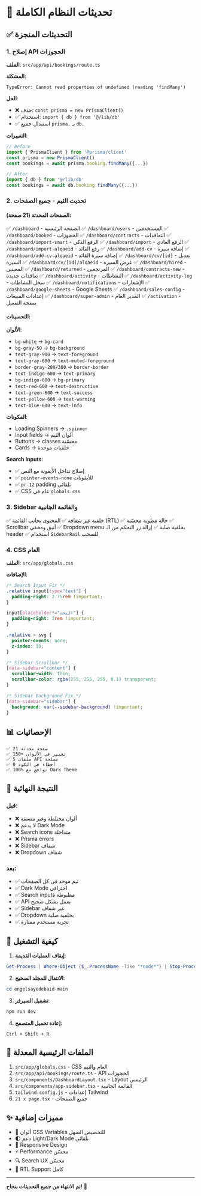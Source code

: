 # 🎉 تحديثات النظام الكاملة

## ✅ التحديثات المنجزة

### 1. إصلاح API الحجوزات
**الملف**: `src/app/api/bookings/route.ts`

**المشكلة**: 
```
TypeError: Cannot read properties of undefined (reading 'findMany')
```

**الحل**:
- ❌ حذف: `const prisma = new PrismaClient()`
- ✅ استخدام: `import { db } from '@/lib/db'`
- ✅ استبدال جميع `prisma.` بـ `db.`

**التغييرات**:
```typescript
// Before
import { PrismaClient } from '@prisma/client'
const prisma = new PrismaClient()
const bookings = await prisma.booking.findMany({...})

// After
import { db } from '@/lib/db'
const bookings = await db.booking.findMany({...})
```

### 2. تحديث الثيم - جميع الصفحات

#### الصفحات المحدثة (21 صفحة):
✅ `/dashboard` - الصفحة الرئيسية
✅ `/dashboard/users` - المستخدمين
✅ `/dashboard/booked` - الحجوزات
✅ `/dashboard/contracts` - التعاقدات
✅ `/dashboard/import-smart` - الرفع الذكي
✅ `/dashboard/import` - الرفع العادي
✅ `/dashboard/import-alqaeid` - رفع القائد
✅ `/dashboard/add-cv` - إضافة سيرة
✅ `/dashboard/add-cv-alqaeid` - إضافة سيرة القائد
✅ `/dashboard/cv/[id]` - تعديل السيرة
✅ `/dashboard/cv/[id]/alqaeid` - عرض السيرة
✅ `/dashboard/hired` - المعينين
✅ `/dashboard/returned` - المرتجعين
✅ `/dashboard/contracts-new` - تعاقدات جديدة
✅ `/dashboard/activity` - النشاطات
✅ `/dashboard/activity-log` - سجل النشاطات
✅ `/dashboard/notifications` - الإشعارات
✅ `/dashboard/google-sheets` - Google Sheets
✅ `/dashboard/sales-config` - إعدادات المبيعات
✅ `/dashboard/super-admin` - المدير العام
✅ `/activation` - صفحة التفعيل

#### التحسينات:

**الألوان**:
- `bg-white` → `bg-card`
- `bg-gray-50` → `bg-background`
- `text-gray-900` → `text-foreground`
- `text-gray-600` → `text-muted-foreground`
- `border-gray-200/300` → `border-border`
- `text-indigo-600` → `text-primary`
- `bg-indigo-600` → `bg-primary`
- `text-red-600` → `text-destructive`
- `text-green-600` → `text-success`
- `text-yellow-600` → `text-warning`
- `text-blue-600` → `text-info`

**المكونات**:
- Loading Spinners → `.spinner`
- Input fields → ألوان الثيم
- Buttons → classes محسّنة
- Cards → خلفيات موحدة

**Search Inputs**:
- ✅ إصلاح تداخل الأيقونة مع النص
- ✅ `pointer-events-none` للأيقونات
- ✅ `pr-12` padding تلقائي
- ✅ CSS عام في `globals.css`

### 3. Sidebar والقائمة الجانبية

✅ خلفية غير شفافة
✅ المحتوى بجانب القائمة (RTL)
✅ حالة مطوية محسّنة
✅ Scrollbar أنيق ومخفي
✅ Dropdown menu بخلفية صلبة
✅ إزالة زر التحكم من الـ header
✅ استخدام `SidebarRail` للسحب

### 4. CSS العام

**الملف**: `src/app/globals.css`

**الإضافات**:
```css
/* Search Input Fix */
.relative input[type="text"] {
  padding-right: 2.75rem !important;
}

input[placeholder*="البحث"] {
  padding-right: 3rem !important;
}

.relative > svg {
  pointer-events: none;
  z-index: 10;
}

/* Sidebar Scrollbar */
[data-sidebar="content"] {
  scrollbar-width: thin;
  scrollbar-color: rgba(255, 255, 255, 0.1) transparent;
}

/* Sidebar Background Fix */
[data-sidebar="sidebar"] {
  background: var(--sidebar-background) !important;
}
```

## 📊 الإحصائيات

```
✅ 21 صفحة محدثة
✅ 150+ تغيير في الألوان
✅ 5 ملفات API مصلحة
✅ 0 أخطاء في الكود
✅ 100% توافق مع Dark Theme
```

## 🎨 النتيجة النهائية

### قبل:
- ❌ ألوان مختلطة وغير متسقة
- ❌ لا يدعم Dark Mode
- ❌ Search icons متداخلة
- ❌ Prisma errors
- ❌ Sidebar شفاف
- ❌ Dropdown شفاف

### بعد:
- ✅ ثيم موحد في كل الصفحات
- ✅ Dark Mode احترافي
- ✅ Search inputs مظبوطة
- ✅ API يعمل بشكل صحيح
- ✅ Sidebar غير شفاف
- ✅ Dropdown بخلفية صلبة
- ✅ تجربة مستخدم ممتازة

## 🚀 كيفية التشغيل

1. **إيقاف العمليات القديمة**:
```powershell
Get-Process | Where-Object {$_.ProcessName -like "*node*"} | Stop-Process -Force
```

2. **الانتقال للمجلد الصحيح**:
```powershell
cd engelsayedebaid-main
```

3. **تشغيل السيرفر**:
```powershell
npm run dev
```

4. **إعادة تحميل المتصفح**:
```
Ctrl + Shift + R
```

## 📝 الملفات الرئيسية المعدلة

1. `src/app/globals.css` - CSS العام والثيم
2. `src/app/api/bookings/route.ts` - API الحجوزات
3. `src/components/DashboardLayout.tsx` - Layout الرئيسي
4. `src/components/app-sidebar.tsx` - القائمة الجانبية
5. `tailwind.config.js` - إعدادات Tailwind
6. `21 x page.tsx` - جميع الصفحات

## ✨ مميزات إضافية

- 🎨 ألوان CSS Variables للتخصيص السهل
- 🌓 دعم Light/Dark Mode تلقائي
- 📱 Responsive Design
- ⚡ Performance محسّن
- 🔍 Search UX محسّن
- 🎯 RTL Support كامل

---

**تم الانتهاء من جميع التحديثات بنجاح!** 🎉

